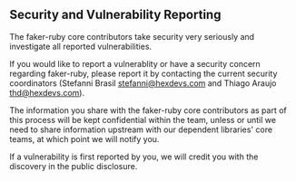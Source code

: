 ## Security and Vulnerability Reporting

The faker-ruby core contributors take security very seriously and investigate all reported vulnerabilities.

If you would like to report a vulnerablity or have a security concern regarding faker-ruby, please report it by contacting the current security coordinators (Stefanni Brasil stefanni@hexdevs.com and Thiago Araujo thd@hexdevs.com).

The information you share with the faker-ruby core contributors as part of this process will be kept confidential within the team, unless or until we need to share information upstream with our dependent libraries' core teams, at which point we will notify you.

If a vulnerability is first reported by you, we will credit you with the discovery in the public disclosure.
